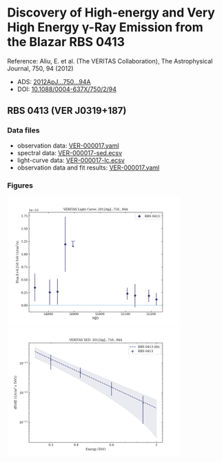 # Discovery of High-energy and Very High Energy γ-Ray Emission from the Blazar RBS 0413

Reference:
Aliu, E. et al. (The VERITAS Collaboration), The Astrophysical Journal, 750, 94 (2012)

- ADS: [2012ApJ...750...94A](http://adsabs.harvard.edu/abs/2012ApJ...750...94A)
- DOI: [10.1088/0004-637X/750/2/94](https://doi.org/10.1088/0004-637X/750/2/94)

## RBS 0413 (VER J0319+187)
### Data files

- observation data: [VER-000017.yaml](VER-000017.yaml)
- spectral data: [VER-000017-sed.ecsv](VER-000017-sed.ecsv)
- light-curve data: [VER-000017-lc.ecsv](VER-000017-lc.ecsv)
- observation data and fit results: [VER-000017.yaml](VER-000017.yaml)


### Figures

<img src="figures/2012ApJ...750...94A-VER-17-1-lc.png" alt="drawing" width="400"/>
<img src="figures/2012ApJ...750...94A-VER-17-1-sed.png" alt="drawing" width="400"/>
